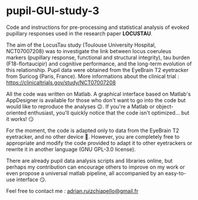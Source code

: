 # pupil-GUI-study-3

Code and instructions for pre-processing and statistical analysis of evoked pupillary responses used in the research paper **LOCUSTAU**.

The aim of the LocusTau study (Toulouse University Hospital, NCT07007208) was to investigate the link between locus coeruleus markers (pupillary response, functional and structural integrity), tau burden (F18-flortaucipir) and cognitive performance, and the long-term evolution of this relationship. Pupil data were obtained from the EyeBrain T2 eyetracker from Suricog (Paris, France). More informations about the clinical trial : https://clinicaltrials.gov/study/NCT07007208

All the code was written on Matlab. A graphical interface based on Matlab's AppDesigner is available for those who don't want to go into the code but would like to reproduce the analyses 😉. If you're a Matlab or object-oriented enthusiast, you'll quickly notice that the code isn't optimized... but it works! 😏

For the moment, the code is adapted only to data from the EyeBrain T2 eyetracker, and no other device 🙇. However, you are completely free to appropriate and modify the code provided to adapt it to other eyetrackers or rewrite it in another language (GNU GPL-3.0 license).

There are already pupil data analysis scripts and libraries online, but perhaps my contribution can encourage others to improve on my work or even propose a universal matlab pipeline, all accompanied by an easy-to-use interface 😏.

Feel free to contact me : adrian.ruizchiapello@gmail.fr
